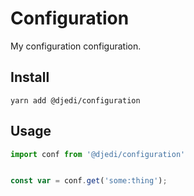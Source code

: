 # Configuration

My configuration configuration.

## Install

``` shell
yarn add @djedi/configuration
```

## Usage

``` typescript
import conf from '@djedi/configuration'


const var = conf.get('some:thing');

```

